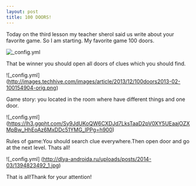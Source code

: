 ```yaml
---
layout: post
title: 100 DOORS!
---
```

Today on the third lesson my teacher sherol said us write about your favorite game. 
So I am starting. My favorite game 100 doors.

![_config.yml](https://encrypted-tbn0.gstatic.com/images?q=tbn:ANd9GcTyEV42p_XTxToVR6UvzYzIFhkd3UnfZmrQgOX1bswLm8qbzP8EZA)

That be winner you should open all doors of clues which you should find.

![_config.yml] (http://images.techhive.com/images/article/2013/12/100doors2013-02-100154904-orig.png)

Game story: you located in the room where have different things and one door.

![_config.yml] (https://lh3.ggpht.com/Sy9JdUKoQW6CXDJd7LksTaaD2pV0XY5UEaajOZXMpBw_HhEoAz6MxDDc51YMG_IPPg=h900)

Rules of game:You should search clue everywhere.Then open door and go at the next level. Thats all!

![_config.yml] (http://dlya-androida.ru/uploads/posts/2014-03/1394823492_1.jpg)

That is all!Thank for your attention!

